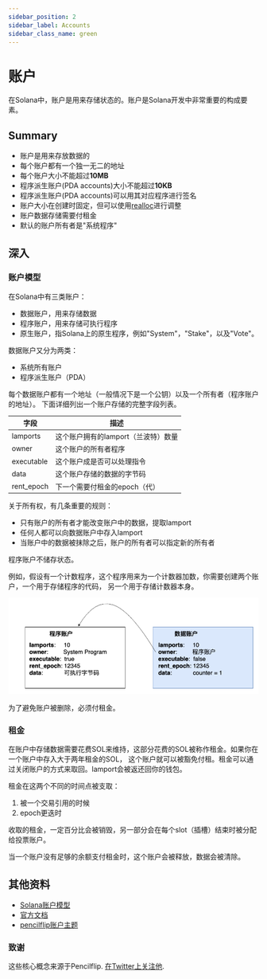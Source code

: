 ```yaml
---
sidebar_position: 2
sidebar_label: Accounts
sidebar_class_name: green
---
```


# 账户

在Solana中，账户是用来存储状态的。账户是Solana开发中非常重要的构成要素。


## Summary


- 账户是用来存放数据的
- 每个账户都有一个独一无二的地址
- 每个账户大小不能超过**10MB**
- 程序派生账户(PDA accounts)大小不能超过**10KB**
- 程序派生账户(PDA accounts)可以用其对应程序进行签名
-  账户大小在创建时固定，但可以使用[realloc](https://solanacookbook.com/references/programs.html#how-to-change-account-size)进行调整
- 账户数据存储需要付租金
- 默认的账户所有者是"系统程序"

## 深入

### 账户模型

在Solana中有三类账户：

- 数据账户，用来存储数据
- 程序账户，用来存储可执行程序
- 原生账户，指Solana上的原生程序，例如"System"，"Stake"，以及"Vote"。

数据账户又分为两类：

- 系统所有账户
- 程序派生账户（PDA）

每个数据账户都有一个地址（一般情况下是一个公钥）以及一个所有者（程序账户的地址）。
下面详细列出一个账户存储的完整字段列表。

| 字段        | 描述                               |
|------------|------------------------------------|
| lamports   | 这个账户拥有的lamport（兰波特）数量     |
| owner      | 这个账户的所有者程序                  |
| executable | 这个账户成是否可以处理指令             |
| data       | 这个账户存储的数据的字节码             |
| rent_epoch | 下一个需要付租金的epoch（代）          |

关于所有权，有几条重要的规则：

- 只有账户的所有者才能改变账户中的数据，提取lamport
- 任何人都可以向数据账户中存入lamport
- 当账户中的数据被抹除之后，账户的所有者可以指定新的所有者

程序账户不储存状态。

例如，假设有一个计数程序，这个程序用来为一个计数器加数，你需要创建两个账户，一个用于存储程序的代码，
另一个用于存储计数器本身。

![](./account_example.png)

为了避免账户被删除，必须付租金。

### 租金

在账户中存储数据需要花费SOL来维持，这部分花费的SOL被称作租金。如果你在一个账户中存入大于两年租金的SOL，
这个账户就可以被豁免付租。租金可以通过关闭账户的方式来取回。lamport会被返还回你的钱包。

租金在这两个不同的时间点被支取：

1. 被一个交易引用的时候
2. epoch更迭时

收取的租金，一定百分比会被销毁，另一部分会在每个slot（插槽）结束时被分配给投票账户。

当一个账户没有足够的余额支付租金时，这个账户会被释放，数据会被清除。

## 其他资料

- [Solana账户模型](https://solana.wiki/zh-cn/docs/account-model/#account-storage)
- [官方文档](https://docs.solana.com/developing/programming-model/accounts)
- [pencilflip账户主题](https://twitter.com/pencilflip/status/1452402100470644739)

### 致谢

这些核心概念来源于Pencilflip. [在Twitter上关注他](https://twitter.com/intent/user?screen_name=pencilflip).
